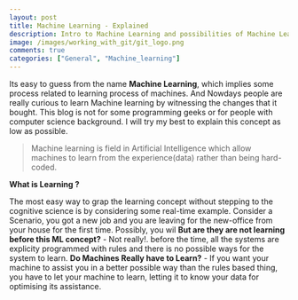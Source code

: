 ```yaml
---
layout: post
title: Machine Learning - Explained
description: Intro to Machine Learning and possibilities of Machine Learning.
image: /images/working_with_git/git_logo.png
comments: true
categories: ["General", "Machine_learning"]
---
```

Its easy to guess from the name **Machine Learning**, which implies some process related to learning process of machines. And Nowdays people are really curious to learn Machine learning by witnessing the changes that it bought. This blog is not for some programming geeks or for people with computer science background. I will try my best to explain this concept as low as possible. 
> Machine learning is field in Artificial Intelligence which allow machines to learn from the experience(data) rather than being hard-coded.

**What is Learning ?**

The most easy way to grap the learning concept without stepping to the cognitive science is by considering some real-time example. Consider a Scenario, you got a new job and you are leaving for the new-office from your house for the first time. Possibly, you wil
**But are they are not learning before this ML concept?** - Not really!. before the time, all the systems are explicity programmed with rules and there is no possible ways for the system to learn.
**Do Machines Really have to Learn?** - If you want your machine to assist you in a better possible way than the rules based thing, you have to let your machine to learn, letting it to know your data for optimising its assistance.
